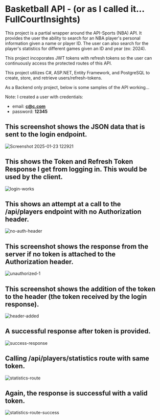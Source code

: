# Basketball API - (or as I called it... FullCourtInsights)

This project is a partial wrapper around the API-Sports (NBA) API. It provides the user the ability to search for an NBA player's personal information given a name or player ID. The user can also search for the player's statistics for different games given an ID and year (ex: 2024).

This project incoporates JWT tokens with refresh tokens so the user can continuously access the protected routes of this API.

This project utilizes C#, ASP.NET, Entity Framework, and PostgreSQL to create, store, and retrieve users/refresh-tokens.

As a Backend only project, below is some samples of the API working...

Note: I created a user with credentials:
-  email: **c@c.com**
- password: **12345**

## This screenshot shows the JSON data that is sent to the login endpoint.
![Screenshot 2025-01-23 122921](https://github.com/user-attachments/assets/e7c7d08c-2063-4496-accd-6538340c8245)

## This shows the Token and Refresh Token Response I get from logging in. This would be used by the client.
![login-works](https://github.com/user-attachments/assets/a04714d6-6ce7-46d4-a4dd-addc68be613a)

## This shows an attempt at a call to the /api/players endpoint with no Authorization header.
![no-auth-header](https://github.com/user-attachments/assets/46e6083c-4658-4f2a-ae37-db37a11526d9)

## This screenshot shows the response from the server if no token is attached to the Authorization header.
![unauthorized-1](https://github.com/user-attachments/assets/fb81c819-3815-4e74-bb80-d8353d22aba0)

## This screenshot shows the addition of the token to the header (the token received by the login response).
![header-added](https://github.com/user-attachments/assets/4d25e7e2-7b5c-40b7-a87b-79e123b8871e)

## A successful response after token is provided.
![success-response](https://github.com/user-attachments/assets/38bab7ff-f74a-4a1e-9816-c05eccf6ce03)

## Calling /api/players/statistics route with same token.
![statistics-route](https://github.com/user-attachments/assets/2f079ea8-db6d-4426-8fff-2eafd69ee81a)

## Again, the response is successful with a valid token.
![statistics-route-success](https://github.com/user-attachments/assets/6972f053-82df-498c-984f-18ab286d7e4e)
